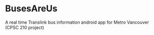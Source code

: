 # BusesAreUs
A real time Translink bus information android app for Metro Vancouver (CPSC 210 project)
